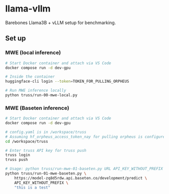 # llama-vllm

Barebones Llama3B + vLLM setup for benchmarking.

## Set up

### MWE (local inference)

```bash
# Start Docker container and attach via VS Code
docker compose run -d dev-gpu

# Inside the container
huggingface-cli login --token=TOKEN_FOR_PULLING_ORPHEUS

# Run MWE inference locally
python truss/run-00-mwe-local.py
```

### MWE (Baseten inference)

```bash
# Start Docker container and attach via VS Code
docker compose run -d dev-gpu

# config.yaml is in /workspace/truss
# Assuming hf_orpheus_access_token_nay for pulling orpheus is configured properly on Baseten
cd /workspace/truss

# Enter truss API key for truss push
truss login
truss push

# Usage: python truss/run-mwe-01-baseten.py URL API_KEY_WITHOUT_PREFIX TEXT
python truss/run-01-mwe-baseten.py \
    https://model-zq8d5rdw.api.baseten.co/development/predict \
    API_KEY_WITHOUT_PREFIX \
    "this is a test"
```
